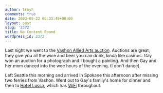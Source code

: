 ```yaml
---
author: troyh
comments: true
date: 2003-09-22 06:33:49+00:00
layout: post
slug: '2372'
title: No Content Found
wordpress_id: 2372
---
```


Last night we went to the [Vashon Allied Arts auction](http://vashonalliedarts.org/auction.html). Auctions are great, they give you all the wine and beer you can drink, kinda like casinos. Gay won an auction for a photograph and I bought a painting. And then Gay and her mom danced into the wee hours of the evening. (I don't dance).

Left Seattle this morning and arrived in Spokane this afternoon after missing two ferries from Vashon. Went out to Gay's family's home for dinner and then to [Hotel Lusso](http://www.slh.com/usa/spokane/hotel_spolus.html), which has [WiFi](http://www.webopedia.com/TERM/W/Wi_Fi.html) throughout.
